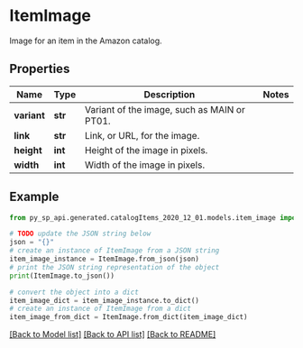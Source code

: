 # ItemImage

Image for an item in the Amazon catalog.

## Properties

Name | Type | Description | Notes
------------ | ------------- | ------------- | -------------
**variant** | **str** | Variant of the image, such as MAIN or PT01. | 
**link** | **str** | Link, or URL, for the image. | 
**height** | **int** | Height of the image in pixels. | 
**width** | **int** | Width of the image in pixels. | 

## Example

```python
from py_sp_api.generated.catalogItems_2020_12_01.models.item_image import ItemImage

# TODO update the JSON string below
json = "{}"
# create an instance of ItemImage from a JSON string
item_image_instance = ItemImage.from_json(json)
# print the JSON string representation of the object
print(ItemImage.to_json())

# convert the object into a dict
item_image_dict = item_image_instance.to_dict()
# create an instance of ItemImage from a dict
item_image_from_dict = ItemImage.from_dict(item_image_dict)
```
[[Back to Model list]](../README.md#documentation-for-models) [[Back to API list]](../README.md#documentation-for-api-endpoints) [[Back to README]](../README.md)


